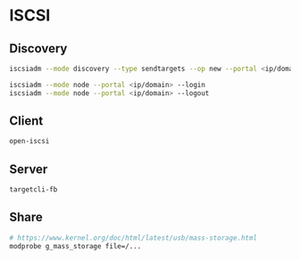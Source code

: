 # ISCSI

## Discovery

```bash
iscsiadm --mode discovery --type sendtargets --op new --portal <ip/domain>
```

```bash
iscsiadm --mode node --portal <ip/domain> --login
iscsiadm --mode node --portal <ip/domain> --logout
```

## Client

```bash
open-iscsi
```

## Server

```txt
targetcli-fb
```

## Share

```bash
# https://www.kernel.org/doc/html/latest/usb/mass-storage.html
modprobe g_mass_storage file=/...
```
